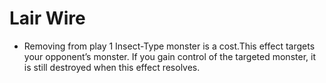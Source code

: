 # Lair Wire

*   Removing from play 1 Insect-Type monster is a cost.This effect targets your opponent’s monster. If you gain control of the targeted monster, it is still destroyed when this effect resolves.
